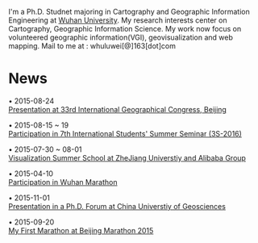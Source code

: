 I'm a Ph.D. Studnet majoring in Cartography and Geographic Information Engineering at [Wuhan University](http://www.whu.edu.cn). My research interests center on Cartography, Geographic Information Science. My work now focus on volunteered geographic information(VGI), geovisualization and web mapping. Mail to me at : whuluwei[@]163[dot]com

# News
&bull; 2015-08-24 <br/>
[Presentation at 33rd International Geographical Congress, Beijing](pages/igc2016.html)

&bull; 2015-08-15 ~ 19<br/>
[Participation in 7th International Students' Summer Seminar (3S-2016)](#)

&bull; 2015-07-30 ~ 08-01<br/>
[Visualization Summer School at ZheJiang Universtiy and Alibaba Group](#)

&bull; 2015-04-10<br/>
[Participation in Wuhan Marathon](#)

&bull; 2015-11-01<br/>
[Presentation in a Ph.D. Forum at China Universtiy of Geosciences](#)

&bull; 2015-09-20<br/>
[My First Marathon at Beijing Marathon 2015](#)
